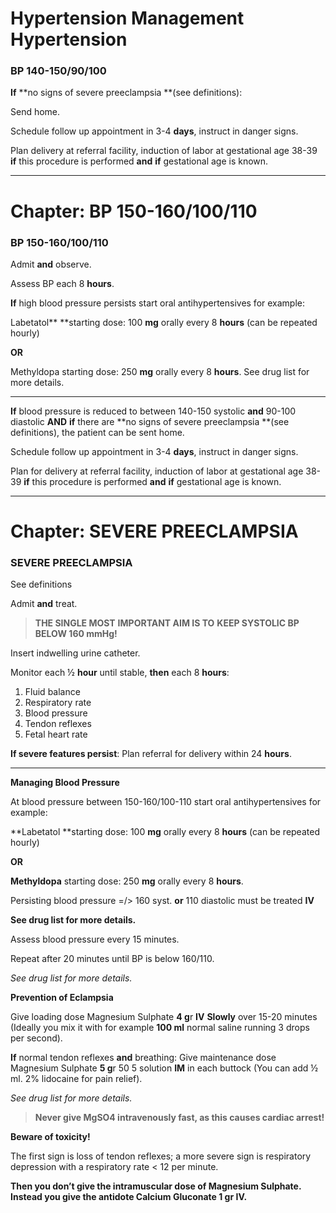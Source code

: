 <!-- 
Generated from: ba3e1.json
For: Frontend Course Presentation
Generated on: 2025-08-02 16:11:42
-->

# Hypertension Management Hypertension

### BP 140-150/90/100

**If** **no signs of severe preeclampsia **(see definitions):

Send home.

Schedule follow up appointment in 3-4 **days**, instruct in danger signs.

Plan delivery at referral facility, induction of labor at gestational age 38-39 **if** this procedure is performed **and** **if** gestational age is known.

---

# Chapter: BP 150-160/100/110

### BP 150-160/100/110

Admit **and** observe.

Assess BP each 8 **hours**.

**If** high blood pressure persists start oral antihypertensives for example:

Labetatol** **starting dose: 100 **mg** orally every 8 **hours** (can be repeated hourly)

**OR**

Methyldopa starting dose: 250 **mg** orally every 8 **hours**. See drug list for more details.

---

**If** blood pressure is reduced to between 140-150 systolic **and** 90-100 diastolic **AND** **if** there are **no signs of severe preeclampsia **(see definitions), the patient can be sent home.

Schedule follow up appointment in 3-4 **days**, instruct in danger signs.

Plan for delivery at referral facility, induction of labor at gestational age 38-39 **if** this procedure is performed **and** **if** gestational age is known.

---

# Chapter: SEVERE PREECLAMPSIA

### SEVERE PREECLAMPSIA

See definitions

Admit **and** treat.

> **THE SINGLE MOST** **IMPORTANT AIM IS TO** **KEEP SYSTOLIC BP** **BELOW 160 mmHg!**

Insert indwelling urine catheter.

Monitor each ½ **hour** until stable, **then** each 8 **hours**:

1. Fluid balance
1. Respiratory rate
1. Blood pressure
1. Tendon reflexes
1. Fetal heart rate

**If severe features persist**: Plan referral for delivery within 24 **hours**.

---

**Managing Blood Pressure**

At blood pressure between 150-160/100-110 start oral antihypertensives for example:

**Labetatol **starting dose: 100 **mg** orally every 8 **hours** (can be repeated hourly)

**OR**

**Methyldopa** starting dose: 250 **mg** orally every 8 **hours**.

Persisting blood pressure =/> 160 syst. **or** 110 diastolic must be treated **IV**

**See drug list for more details.**

Assess blood pressure every 15 minutes.

Repeat after 20 minutes until BP is below 160/110.

*See drug list for more details.*

**Prevention of Eclampsia**

Give loading dose Magnesium Sulphate **4 g**r **IV** **Slowly** over 15-20 minutes (Ideally you mix it with for example **100 ml** normal saline running 3 drops per second).

**If** normal tendon reflexes **and** breathing: Give maintenance dose Magnesium Sulphate **5 g**r 50 5 solution **IM** in each buttock (You can add ½ ml. 2% lidocaine for pain relief).

*See drug list for more details.*

> **Never give MgSO4 intravenously fast, as this causes cardiac arrest!**

**Beware of toxicity!**

The first sign is loss of tendon reflexes; a more severe sign is respiratory depression with a respiratory rate < 12 per minute.

**Then you don’t give the intramuscular dose of Magnesium Sulphate. Instead you give the antidote Calcium Gluconate **1 g**r **IV**.**